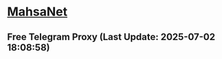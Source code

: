 
# [MahsaNet](https://t.me/mahsa_net)
## Free Telegram Proxy (Last Update: 2025-07-02 18:08:58)

    